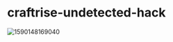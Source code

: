 # craftrise-undetected-hack





![1590148169040](https://user-images.githubusercontent.com/121832430/219869902-1bcefcd9-26a7-46e7-b4ef-fdfcfdfbc09e.png)
